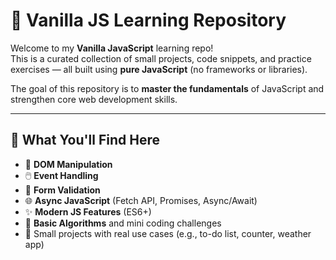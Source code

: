 # 🧠 Vanilla JS Learning Repository

Welcome to my **Vanilla JavaScript** learning repo!  
This is a curated collection of small projects, code snippets, and practice exercises — all built using **pure JavaScript** (no frameworks or libraries).

The goal of this repository is to **master the fundamentals** of JavaScript and strengthen core web development skills.

---

## 🚀 What You'll Find Here

- 🔧 **DOM Manipulation**  
- 🖱️ **Event Handling**  
- 🧾 **Form Validation**  
- 🌐 **Async JavaScript** (Fetch API, Promises, Async/Await)  
- ✨ **Modern JS Features** (ES6+)  
- 🧠 **Basic Algorithms** and mini coding challenges  
- 🎯 Small projects with real use cases (e.g., to-do list, counter, weather app)
